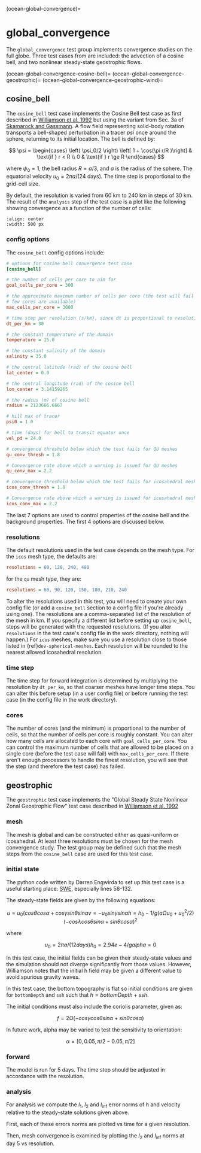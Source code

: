 (ocean-global-convergence)=

# global_convergence

The `global_convergence` test group implements convergence studies on the
full globe.  Three test cases from are included: the advection of a cosine bell,
and two nonlinear steady-state geostrophic flows.

(ocean-global-convergence-cosine-bell)=
(ocean-global-convergence-geostrophic)=
(ocean-global-convergence-geostrophic-wind)=


## cosine_bell

The `cosine_bell` test case implements the Cosine Bell test case as first
described in [Williamson et al. 1992](<https://doi.org/10.1016/S0021-9991(05)80016-6>)
but using the variant from Sec. 3a of
[Skamarock and Gassmann](https://doi.org/10.1175/MWR-D-10-05056.1).  A flow
field representing solid-body rotation transports a bell-shaped perturbation
in a tracer $psi$ once around the sphere, returning to its initial
location.  The bell is defined by:

$$
\psi =
    \begin{cases}
        \left( \psi_0/2 \right) \left[ 1 + \cos(\pi r/R )\right] &
            \text{if } r < R \\
        0 & \text{if } r \ge R
    \end{cases}
$$

where $\psi_0 = 1$, the bell radius $R = a/3$, and $a$ is
the radius of the sphere.  The equatorial velocity
$u_0 = 2 \pi a/ (\text{24 days})$. The time step is proportional to the
grid-cell size.

By default, the resolution is varied from 60 km to 240 km in steps of 30 km.
The result of the `analysis` step of the test case is a plot like the
following showing convergence as a function of the number of cells:

```{image} images/cosine_bell_convergence.png
:align: center
:width: 500 px
```

### config options

The `cosine_bell` config options include:

```cfg
# options for cosine bell convergence test case
[cosine_bell]

# the number of cells per core to aim for
goal_cells_per_core = 300

# the approximate maximum number of cells per core (the test will fail if too
# few cores are available)
max_cells_per_core = 3000

# time step per resolution (s/km), since dt is proportional to resolution
dt_per_km = 30

# the constant temperature of the domain
temperature = 15.0

# the constant salinity of the domain
salinity = 35.0

# the central latitude (rad) of the cosine bell
lat_center = 0.0

# the central longitude (rad) of the cosine bell
lon_center = 3.14159265

# the radius (m) of cosine bell
radius = 2123666.6667

# hill max of tracer
psi0 = 1.0

# time (days) for bell to transit equator once
vel_pd = 24.0

# convergence threshold below which the test fails for QU meshes
qu_conv_thresh = 1.8

# Convergence rate above which a warning is issued for QU meshes
qu_conv_max = 2.2

# convergence threshold below which the test fails for icosahedral meshes
icos_conv_thresh = 1.8

# Convergence rate above which a warning is issued for icosahedral meshes
icos_conv_max = 2.2
```

The last 7 options are used to control properties of the cosine bell and the
background properties.  The first 4 options are discussed below.

### resolutions

The default resolutions used in the test case depends on the mesh type. For
the `icos` mesh type, the defaults are:

```cfg
resolutions = 60, 120, 240, 480
```

for the `qu` mesh type, they are:

```cfg
resolutions = 60, 90, 120, 150, 180, 210, 240
```

To alter the resolutions used in this test, you will need to create your own
config file (or add a `cosine_bell` section to a config file if you're
already using one).  The resolutions are a comma-separated list of the
resolution of the mesh in km.  If you specify a different list
before setting up `cosine_bell`, steps will be generated with the requested
resolutions.  (If you alter `resolutions` in the test case's config file in
the work directory, nothing will happen.)  For `icos` meshes, make sure you
use a resolution close to those listed in {ref}`dev-spherical-meshes`.  Each
resolution will be rounded to the nearest allowed icosahedral resolution.

### time step

The time step for forward integration is determined by multiplying the
resolution by `dt_per_km`, so that coarser meshes have longer time steps.
You can alter this before setup (in a user config file) or before running the
test case (in the config file in the work directory).

### cores

The number of cores (and the minimum) is proportional to the number of cells,
so that the number of cells per core is roughly constant.  You can alter how
many cells are allocated to each core with `goal_cells_per_core`.  You can
control the maximum number of cells that are allowed to be placed on a single
core (before the test case will fail) with `max_cells_per_core`.  If there
aren't enough processors to handle the finest resolution, you will see that
the step (and therefore the test case) has failed.

## geostrophic

The `geostrophic` test case implements the "Global Steady State Nonlinear
Zonal Geostrophic Flow" test case described in
[Williamson et al. 1992](<https://doi.org/10.1016/S0021-9991(05)80016-6>)

### mesh

The mesh is global and can be constructed either as quasi-uniform or
icosahedral. At least three resolutions must be chosen for the mesh
convergence study. The test group may be defined such that the mesh steps from
the `cosine_bell` case are used for this test case.

### initial state

The python code written by Darren Engwirda to set up this test case is a
useful starting place:
[SWE](<https://github.com/dengwirda/swe-python/blob/main/wtc.py>), especially
lines 58-132. 

The steady-state fields are given by the following equations:

$$
u = u_0 (cos\theta cos\alpha + cos\gamma sin\theta sin\alpha
v = -u_0 sin\gamma sin\alpha
h = h_0 - 1/g (a \Omega u_0 + u_0^2/2)(-cos\lambda cos\theta sin\alpha + sin\theta cos\alpha)^2
$$

where

$$
u_0 = 2 \pi a/(12 days)
h_0 = 2.94e-4/g
alpha = 0
$$

In this test case, the initial fields can be given their steady-state values
and the simulation should not diverge significantly from those values.
However, Williamson notes that the initial h field may be given a different
value to avoid spurious gravity waves.

In this test case, the bottom topography is flat so initial conditions are
given for `bottomDepth` and `ssh` such that $h = bottomDepth + ssh$.

The initial conditions must also include the coriolis parameter, given as:

$$
f = 2 \Omega (-cos\gamma cos\theta sin\alpha + sin\theta cos\alpha)
$$

In future work, alpha may be varied to test the sensitivity to orientation:

$$
\alpha = [0, 0.05, \pi/2 - 0.05, \pi/2]
$$

### forward

The model is run for 5 days. The time step should be adjusted in accordance
with the resolution.

### analysis

For analysis we compute the $l_1$, $l_2$ and $l_{\inf}$ error norms of h and
velocity relative to the steady-state solutions given above.

First, each of these errors norms are plotted vs time for a given resolution.

Then, mesh convergence is examined by plotting the $l_2$ and $l_{\inf}$ norms
at day 5 vs resolution.
